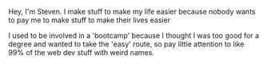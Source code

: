 Hey, I'm Steven.
I make stuff to make my life easier because nobody wants to pay me to make stuff to make their lives easier

I used to be involved in a 'bootcamp' because I thought I was too good for a degree and wanted to take the 'easy' route, so pay little attention to like 99% of the web dev stuff with weird names.
